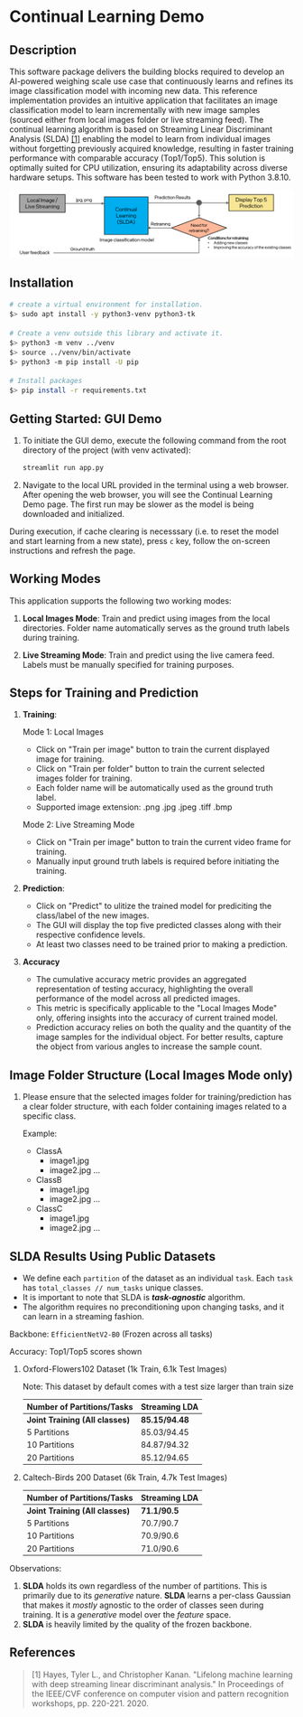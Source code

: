 # Continual Learning Demo

## Description

This software package delivers the building blocks required to develop an AI-powered weighing scale use case that continuously learns and refines its image classification model with incoming new data. This reference implementation provides an intuitive application that facilitates an image classification model to learn incrementally with new image samples (sourced either from local images folder or live streaming feed). The continual learning algorithm is based on Streaming Linear Discriminant Analysis (SLDA) [[1]](#references) enabling the model to learn from individual images without forgetting previously acquired knowledge, resulting in faster training performance with comparable accuracy (Top1/Top5). This solution is optimally suited for CPU utilization, ensuring its adaptability across diverse hardware setups. This software has been tested to work with Python 3.8.10.

![Architecture](continual_learning_demo.png)

## Installation
```bash
# create a virtual environment for installation.
$> sudo apt install -y python3-venv python3-tk

# Create a venv outside this library and activate it.
$> python3 -m venv ../venv
$> source ../venv/bin/activate
$> python3 -m pip install -U pip

# Install packages
$> pip install -r requirements.txt
```

## Getting Started: GUI Demo

1. To initiate the GUI demo, execute the following command from the root directory of the project (with venv activated):
    ```bash
    streamlit run app.py
    ```

2. Navigate to the local URL provided in the terminal using a web browser. After opening the web browser, you will see the Continual Learning Demo page. The first run may be slower as the model is being downloaded and initialized.

During execution, if cache clearing is necesssary (i.e. to reset the model and start learning from a new state), press `c` key, follow the on-screen instructions and refresh the page.

## Working Modes

This application supports the following two working modes:

1. **Local Images Mode**: Train and predict using images from the local directories. Folder name automatically serves as the ground truth labels during training.

2. **Live Streaming Mode**: Train and predict using the live camera feed. Labels must be manually specified for training purposes.


## Steps for Training and Prediction

1. **Training**:

    Mode 1: Local Images
    - Click on "Train per image" button to train the current displayed image for training.
    - Click on "Train per folder" button to train the current selected images folder for training.
    - Each folder name will be automatically used as the ground truth label.
    - Supported image extension: .png .jpg .jpeg .tiff .bmp

    Mode 2: Live Streaming Mode
    - Click on "Train per image" button to train the current video frame for training.
    - Manually input ground truth labels is required before initiating the training.

2. **Prediction**:

    - Click on "Predict" to ulitize the trained model for prediciting the class/label of the new images.
    - The GUI will display the top five predicted classes along with their respective confidence levels.
    - At least two classes need to be trained prior to making a prediction.

3. **Accuracy**

    - The cumulative accuracy metric provides an aggregated representation of testing accuracy, highlighting the overall performance of the model across all predicted images.
    - This metric is specifically applicable to the "Local Images Mode" only, offering insights into the accuracy of current trained model.
    - Prediction accuracy relies on both the quality and the quantity of the image samples for the individual object. For better results, capture the object from various angles to increase the sample count.

## Image Folder Structure (Local Images Mode only)

1. Please ensure that the selected images folder for training/prediction has a clear folder structure, with each folder containing images related to a specific class.

    Example:
      - ClassA
        - image1.jpg
        - image2.jpg
        ...
      - ClassB
        - image1.jpg
        - image2.jpg
        ...
      - ClassC
        - image1.jpg
        - image2.jpg
        ...


## SLDA Results Using Public Datasets

- We define each `partition` of the dataset as an individual `task`. Each `task` has `total_classes // num_tasks` unique classes.
- It is important to note that SLDA is ***task-agnostic*** algorithm.
- The algorithm requires no preconditioning upon changing tasks, and it can learn in a streaming fashion.

Backbone: `EfficientNetV2-B0` (Frozen across all tasks)

Accuracy: Top1/Top5 scores shown

1. Oxford-Flowers102 Dataset (1k Train, 6.1k Test Images)

    Note: This dataset by default comes with a test size larger than train size

    | Number of Partitions/Tasks       | Streaming LDA   |
    |----------------------------------|-----------------|
    | **Joint Training (All classes)** | **85.15/94.48** |
    | 5 Partitions                     | 85.03/94.45     |
    | 10 Partitions                    | 84.87/94.32     |
    | 20 Partitions                    | 85.12/94.65     |

2. Caltech-Birds 200 Dataset (6k Train, 4.7k Test Images)

    | Number of Partitions/Tasks       | Streaming LDA |
    |----------------------------------|---------------|
    | **Joint Training (All classes)** | **71.1/90.5** |
    | 5 Partitions                     | 70.7/90.7     |
    | 10 Partitions                    | 70.9/90.6     |
    | 20 Partitions                    | 71.0/90.6     |

Observations:
1. **SLDA** holds its own regardless of the number of partitions. This is primarily due to its *generative* nature. **SLDA** learns a per-class Gaussian that makes it *mostly* agnostic to the order of classes seen during training. It is a *generative* model over the *feature* space.
2. **SLDA** is heavily limited by the quality of the frozen backbone.


## References

> [1] Hayes, Tyler L., and Christopher Kanan. "Lifelong machine learning with deep streaming linear discriminant analysis." In Proceedings of the IEEE/CVF conference on computer vision and pattern recognition workshops, pp. 220-221. 2020.
